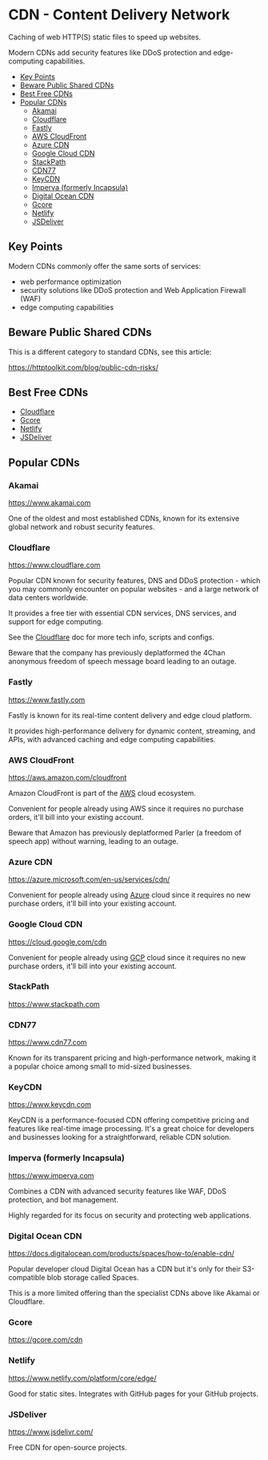 # CDN - Content Delivery Network

Caching of web HTTP(S) static files to speed up websites.

Modern CDNs add security features like DDoS protection and edge-computing capabilities.

<!-- INDEX_START -->

- [Key Points](#key-points)
- [Beware Public Shared CDNs](#beware-public-shared-cdns)
- [Best Free CDNs](#best-free-cdns)
- [Popular CDNs](#popular-cdns)
  - [Akamai](#akamai)
  - [Cloudflare](#cloudflare)
  - [Fastly](#fastly)
  - [AWS CloudFront](#aws-cloudfront)
  - [Azure CDN](#azure-cdn)
  - [Google Cloud CDN](#google-cloud-cdn)
  - [StackPath](#stackpath)
  - [CDN77](#cdn77)
  - [KeyCDN](#keycdn)
  - [Imperva (formerly Incapsula)](#imperva-formerly-incapsula)
  - [Digital Ocean CDN](#digital-ocean-cdn)
  - [Gcore](#gcore)
  - [Netlify](#netlify)
  - [JSDeliver](#jsdeliver)

<!-- INDEX_END -->

## Key Points

Modern CDNs commonly offer the same sorts of services:

- web performance optimization
- security solutions like DDoS protection and Web Application Firewall (WAF)
- edge computing capabilities

## Beware Public Shared CDNs

This is a different category to standard CDNs, see this article:

<https://httptoolkit.com/blog/public-cdn-risks/>

## Best Free CDNs

- [Cloudflare](#cloudflare)
- [Gcore](#gcore)
- [Netlify](#netlify)
- [JSDeliver](#jsdeliver)

## Popular CDNs

### Akamai

<https://www.akamai.com>

One of the oldest and most established CDNs, known for its extensive global network and robust security
features.

### Cloudflare

<https://www.cloudflare.com>

Popular CDN known for security features, DNS and DDoS protection - which you may commonly encounter on popular
websites - and a large network of data centers worldwide.

It provides a free tier with essential CDN services, DNS services, and support for edge
computing.

See the [Cloudflare](cloudflare.md) doc for more tech info, scripts and configs.

Beware that the company has previously deplatformed the 4Chan anonymous freedom of speech message board
leading to an outage.

### Fastly

<https://www.fastly.com>

Fastly is known for its real-time content delivery and edge cloud platform.

It provides high-performance delivery for dynamic content, streaming, and APIs, with advanced caching and edge computing
capabilities.

### AWS CloudFront

<https://aws.amazon.com/cloudfront>

Amazon CloudFront is part of the [AWS](aws.md) cloud ecosystem.

Convenient for people already using AWS since it requires no purchase orders, it'll bill into your existing account.

Beware that Amazon has previously deplatformed Parler (a freedom of speech app) without warning, leading to an outage.

### Azure CDN

<https://azure.microsoft.com/en-us/services/cdn/>

Convenient for people already using [Azure](azure.md) cloud since it requires no new purchase orders, it'll bill into
your existing account.

### Google Cloud CDN

<https://cloud.google.com/cdn>

Convenient for people already using [GCP](gcp.md) cloud since it requires no new purchase orders, it'll bill into your
existing account.

### StackPath

<https://www.stackpath.com>

### CDN77

<https://www.cdn77.com>

Known for its transparent pricing and high-performance network, making it a popular choice among small to
mid-sized businesses.

### KeyCDN

<https://www.keycdn.com>

KeyCDN is a performance-focused CDN offering competitive pricing and features like real-time image processing.
It's a great choice for developers and businesses looking for a straightforward, reliable CDN solution.

### Imperva (formerly Incapsula)

<https://www.imperva.com>

Combines a CDN with advanced security features like WAF, DDoS protection, and bot management.

Highly regarded for its focus on security and protecting web applications.

### Digital Ocean CDN

<https://docs.digitalocean.com/products/spaces/how-to/enable-cdn/>

Popular developer cloud Digital Ocean has a CDN but it's only for their S3-compatible blob storage called Spaces.

This is a more limited offering than the specialist CDNs above like Akamai or Cloudflare.

### Gcore

<https://gcore.com/cdn>

### Netlify

<https://www.netlify.com/platform/core/edge/>

Good for static sites. Integrates with GitHub pages for your GitHub projects.

### JSDeliver

<https://www.jsdelivr.com/>

Free CDN for open-source projects.
